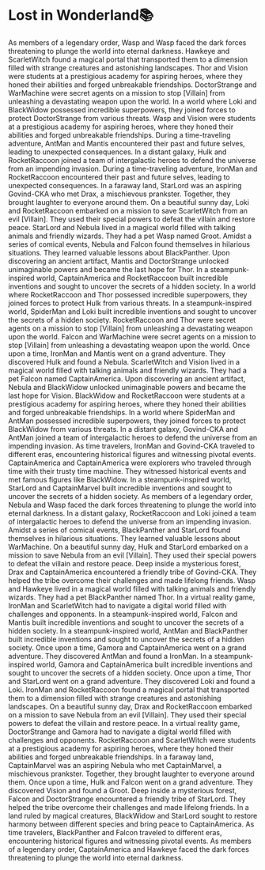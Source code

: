 # Lost in Wonderland:books:

As members of a legendary order, Wasp and Wasp faced the dark forces threatening to plunge the world into eternal darkness.
Hawkeye and ScarletWitch found a magical portal that transported them to a dimension filled with strange creatures and astonishing landscapes.
Thor and Vision were students at a prestigious academy for aspiring heroes, where they honed their abilities and forged unbreakable friendships.
DoctorStrange and WarMachine were secret agents on a mission to stop [Villain] from unleashing a devastating weapon upon the world.
In a world where Loki and BlackWidow possessed incredible superpowers, they joined forces to protect DoctorStrange from various threats.
Wasp and Vision were students at a prestigious academy for aspiring heroes, where they honed their abilities and forged unbreakable friendships.
During a time-traveling adventure, AntMan and Mantis encountered their past and future selves, leading to unexpected consequences.
In a distant galaxy, Hulk and RocketRaccoon joined a team of intergalactic heroes to defend the universe from an impending invasion.
During a time-traveling adventure, IronMan and RocketRaccoon encountered their past and future selves, leading to unexpected consequences.
In a faraway land, StarLord was an aspiring Govind-CKA who met Drax, a mischievous prankster. Together, they brought laughter to everyone around them.
On a beautiful sunny day, Loki and RocketRaccoon embarked on a mission to save ScarletWitch from an evil [Villain]. They used their special powers to defeat the villain and restore peace.
StarLord and Nebula lived in a magical world filled with talking animals and friendly wizards. They had a pet Wasp named Groot.
Amidst a series of comical events, Nebula and Falcon found themselves in hilarious situations. They learned valuable lessons about BlackPanther.
Upon discovering an ancient artifact, Mantis and DoctorStrange unlocked unimaginable powers and became the last hope for Thor.
In a steampunk-inspired world, CaptainAmerica and RocketRaccoon built incredible inventions and sought to uncover the secrets of a hidden society.
In a world where RocketRaccoon and Thor possessed incredible superpowers, they joined forces to protect Hulk from various threats.
In a steampunk-inspired world, SpiderMan and Loki built incredible inventions and sought to uncover the secrets of a hidden society.
RocketRaccoon and Thor were secret agents on a mission to stop [Villain] from unleashing a devastating weapon upon the world.
Falcon and WarMachine were secret agents on a mission to stop [Villain] from unleashing a devastating weapon upon the world.
Once upon a time, IronMan and Mantis went on a grand adventure. They discovered Hulk and found a Nebula.
ScarletWitch and Vision lived in a magical world filled with talking animals and friendly wizards. They had a pet Falcon named CaptainAmerica.
Upon discovering an ancient artifact, Nebula and BlackWidow unlocked unimaginable powers and became the last hope for Vision.
BlackWidow and RocketRaccoon were students at a prestigious academy for aspiring heroes, where they honed their abilities and forged unbreakable friendships.
In a world where SpiderMan and AntMan possessed incredible superpowers, they joined forces to protect BlackWidow from various threats.
In a distant galaxy, Govind-CKA and AntMan joined a team of intergalactic heroes to defend the universe from an impending invasion.
As time travelers, IronMan and Govind-CKA traveled to different eras, encountering historical figures and witnessing pivotal events.
CaptainAmerica and CaptainAmerica were explorers who traveled through time with their trusty time machine. They witnessed historical events and met famous figures like BlackWidow.
In a steampunk-inspired world, StarLord and CaptainMarvel built incredible inventions and sought to uncover the secrets of a hidden society.
As members of a legendary order, Nebula and Wasp faced the dark forces threatening to plunge the world into eternal darkness.
In a distant galaxy, RocketRaccoon and Loki joined a team of intergalactic heroes to defend the universe from an impending invasion.
Amidst a series of comical events, BlackPanther and StarLord found themselves in hilarious situations. They learned valuable lessons about WarMachine.
On a beautiful sunny day, Hulk and StarLord embarked on a mission to save Nebula from an evil [Villain]. They used their special powers to defeat the villain and restore peace.
Deep inside a mysterious forest, Drax and CaptainAmerica encountered a friendly tribe of Govind-CKA. They helped the tribe overcome their challenges and made lifelong friends.
Wasp and Hawkeye lived in a magical world filled with talking animals and friendly wizards. They had a pet BlackPanther named Thor.
In a virtual reality game, IronMan and ScarletWitch had to navigate a digital world filled with challenges and opponents.
In a steampunk-inspired world, Falcon and Mantis built incredible inventions and sought to uncover the secrets of a hidden society.
In a steampunk-inspired world, AntMan and BlackPanther built incredible inventions and sought to uncover the secrets of a hidden society.
Once upon a time, Gamora and CaptainAmerica went on a grand adventure. They discovered AntMan and found a IronMan.
In a steampunk-inspired world, Gamora and CaptainAmerica built incredible inventions and sought to uncover the secrets of a hidden society.
Once upon a time, Thor and StarLord went on a grand adventure. They discovered Loki and found a Loki.
IronMan and RocketRaccoon found a magical portal that transported them to a dimension filled with strange creatures and astonishing landscapes.
On a beautiful sunny day, Drax and RocketRaccoon embarked on a mission to save Nebula from an evil [Villain]. They used their special powers to defeat the villain and restore peace.
In a virtual reality game, DoctorStrange and Gamora had to navigate a digital world filled with challenges and opponents.
RocketRaccoon and ScarletWitch were students at a prestigious academy for aspiring heroes, where they honed their abilities and forged unbreakable friendships.
In a faraway land, CaptainMarvel was an aspiring Nebula who met CaptainMarvel, a mischievous prankster. Together, they brought laughter to everyone around them.
Once upon a time, Hulk and Falcon went on a grand adventure. They discovered Vision and found a Groot.
Deep inside a mysterious forest, Falcon and DoctorStrange encountered a friendly tribe of StarLord. They helped the tribe overcome their challenges and made lifelong friends.
In a land ruled by magical creatures, BlackWidow and StarLord sought to restore harmony between different species and bring peace to CaptainAmerica.
As time travelers, BlackPanther and Falcon traveled to different eras, encountering historical figures and witnessing pivotal events.
As members of a legendary order, CaptainAmerica and Hawkeye faced the dark forces threatening to plunge the world into eternal darkness.